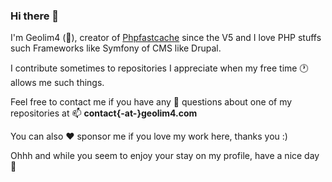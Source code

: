 ### Hi there 👋

I'm Geolim4 (🥥), creator of [Phpfastcache](https://github.com/PHPSocialNetwork) since the V5 and I love PHP stuffs such Frameworks like Symfony of CMS like Drupal.

I contribute sometimes to repositories I appreciate when my free time 🕐 allows me such things.

Feel free to contact me if you have any 💬 questions about one of my repositories at 📫 **contact{-at-}geolim4.com**

You can also ❤️ sponsor  me if you love my work here, thanks you :)

Ohhh and while you seem to enjoy your stay on my profile, have a nice day 🤗 

<!--
**Geolim4/Geolim4** is a ✨ _special_ ✨ repository because its `README.md` (this file) appears on your GitHub profile.

Here are some ideas to get you started:

- 🔭 I’m currently working on ...
- 🌱 I’m currently learning ...
- 👯 I’m looking to collaborate on ...
- 🤔 I’m looking for help with ...
- 💬 Ask me about ...
- 📫 How to reach me: ...
- 😄 Pronouns: ...
- ⚡ Fun fact: ...
-->
